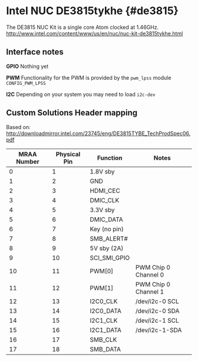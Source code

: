 Intel NUC DE3815tykhe                            {#de3815}
=============

The DE3815 NUC Kit is a single core Atom clocked at 1.46GHz.
http://www.intel.com/content/www/us/en/nuc/nuc-kit-de3815tykhe.html

Interface notes
---------------
**GPIO** Nothing yet

**PWM** Functionality for the PWM is provided by the `pwm_lpss` module `CONFIG_PWM_LPSS`

**I2C** Depending on your system you may need to load `i2c-dev`

Custom Solutions Header mapping
-------------------------------
Based on: http://downloadmirror.intel.com/23745/eng/DE3815TYBE_TechProdSpec06.pdf

| MRAA Number | Physical Pin | Function     | Notes                |
|-------------|--------------|--------------|----------------------|
| 0           | 1            | 1.8V sby     |                      |
| 1           | 2            | GND          |                      |
| 2           | 3            | HDMI_CEC     |                      |
| 3           | 4            | DMIC_CLK     |                      |
| 4           | 5            | 3.3V sby     |                      |
| 5           | 6            | DMIC_DATA    |                      |
| 6           | 7            | Key (no pin) |                      |
| 7           | 8            | SMB_ALERT#   |                      |
| 8           | 9            | 5V sby (2A)  |                      |
| 9           | 10           | SCI_SMI_GPIO |                      |
| 10          | 11           | PWM[0]       | PWM Chip 0 Channel 0 |
| 11          | 12           | PWM[1]       | PWM Chip 0 Channel 1 |
| 12          | 13           | I2C0_CLK     | /dev/i2c-0 SCL       |
| 13          | 14           | I2C0_DATA    | /dev/i2c-0 SDA       |
| 14          | 15           | I2C1_CLK     | /dev/i2c-1 SCL       |
| 15          | 16           | I2C1_DATA    | /dev/i2c-1-SDA       |
| 16          | 17           | SMB_CLK      |                      |
| 17          | 18           | SMB_DATA     |                      |
